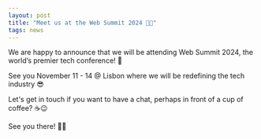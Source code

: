 ```yaml
---
layout: post
title: "Meet us at the Web Summit 2024 🧑‍💻"
tags: news
---
```

We are happy to announce that we will be attending Web Summit 2024, the world’s premier tech conference! 🤩

See you November 11 - 14 @ Lisbon where we will be redefining the tech industry 😎

Let's get in touch if you want to have a chat, perhaps in front of a cup of coffee? ☕️😉

See you there! 👋🏻
